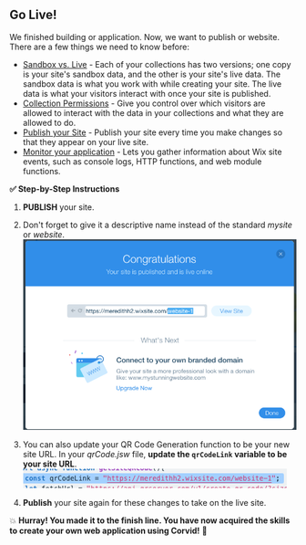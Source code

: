 ## Go Live!

We finished building or application. Now, we want to publish or website. There are a few things we need to know before:

- [Sandbox vs. Live](https://support.wix.com/en/article/accessing-your-sandbox-and-live-database-collections) - Each of your collections has two versions; one copy is your site's sandbox data, and the other is your site's live data. The sandbox data is what you work with while creating your site. The live data is what your visitors interact with once your site is published.
- [Collection Permissions](https://support.wix.com/en/article/about-collection-permissions) - Give you control over which visitors are allowed to interact with the data in your collections and what they are allowed to do.
- [Publish your Site](https://support.wix.com/en/article/publishing-your-site-6980885) - Publish your site every time you make changes so that they appear on your live site.
- [Monitor your application](https://support.wix.com/en/article/corvid-about-site-monitoring) - Lets you gather information about Wix site events, such as console logs, HTTP functions, and web module functions.

**:white_check_mark: Step-by-Step Instructions**
1. **PUBLISH** your site.

2. Don't forget to give it a descriptive name instead of the standard _mysite_ or _website_. <br>
![Naming a site](assets/site-name.png)

3. You can also update your QR Code Generation function to be your new site URL. In your _qrCode.jsw_ file, **update the `qrCodeLink` variable to be your site URL**.
![updating the URL for your site](assets/update-sitename.png)

4. **Publish** your site again for these changes to take on the live site.  

:boom: **Hurray! You made it to the finish line. You have now acquired the skills to create your own web application using Corvid!** :confetti_ball:
